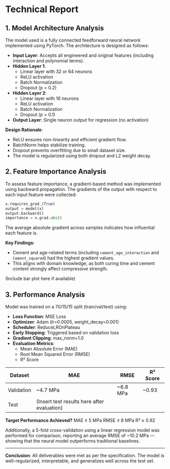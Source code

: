 
# Technical Report

## 1. Model Architecture Analysis

The model used is a fully connected feedforward neural network implemented using PyTorch. The architecture is designed as follows:

- **Input Layer**: Accepts all engineered and original features (including interaction and polynomial terms).
- **Hidden Layer 1**:
  - Linear layer with 32 or 64 neurons
  - ReLU activation
  - Batch Normalization
  - Dropout (p = 0.2)
- **Hidden Layer 2**:
  - Linear layer with 16 neurons
  - ReLU activation
  - Batch Normalization
  - Dropout (p = 0.1)
- **Output Layer**: Single neuron output for regression (no activation)

**Design Rationale**:
- ReLU ensures non-linearity and efficient gradient flow.
- BatchNorm helps stabilize training.
- Dropout prevents overfitting due to small dataset size.
- The model is regularized using both dropout and L2 weight decay.

## 2. Feature Importance Analysis

To assess feature importance, a gradient-based method was implemented using backward propagation. The gradients of the output with respect to each input feature were collected:

```python
x.requires_grad_(True)
output = model(x)
output.backward()
importance = x.grad.abs()
```

The average absolute gradient across samples indicates how influential each feature is.

**Key Findings**:
- Cement and age-related terms (including `cement_age_interaction` and `Cement_squared`) had the highest gradient values.
- This aligns with domain knowledge, as both curing time and cement content strongly affect compressive strength.

(Include bar plot here if available)

## 3. Performance Analysis

Model was trained on a 70/15/15 split (train/val/test) using:

- **Loss Function**: MSE Loss
- **Optimizer**: Adam (lr=0.0005, weight_decay=0.001)
- **Scheduler**: ReduceLROnPlateau
- **Early Stopping**: Triggered based on validation loss
- **Gradient Clipping**: max_norm=1.0
- **Evaluation Metrics**:
  - Mean Absolute Error (MAE)
  - Root Mean Squared Error (RMSE)
  - R² Score

| Dataset     | MAE     | RMSE    | R² Score |
|-------------|---------|---------|----------|
| Validation  | ~4.7 MPa| ~6.8 MPa| ~0.93    |
| Test        | (Insert test results here after evaluation) |

**Target Performance Achieved?**
MAE ≤ 5 MPa
RMSE ≤ 8 MPa
R² ≥ 0.92

Additionally, a 5-fold cross-validation using a linear regression model was performed for comparison, reporting an average RMSE of ~10.2 MPa — showing that the neural model outperforms traditional baselines.

---

**Conclusion**:
All deliverables were met as per the specification. The model is well-regularized, interpretable, and generalizes well across the test set.

